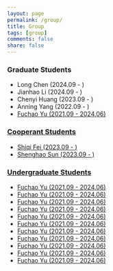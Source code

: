 ```yaml
---
layout: page
permalink: /group/
title: Group
tags: [group]
comments: false
share: false
---
```





  
        
### Graduate Students
* Long Chen (2024.09 - )  <br>
* Jianhao Li (2024.09 - ) <br>
* Chenyi Huang (2023.09 - ) <br>
* Anning Yang (2022.09 - ) <br>
* <a href="../group/2024-Yu.pdf" class="textlink" target="_blank"> Fuchao Yu (2021.09 - 2024.06)  <br>


### Cooperant Students
* Shiqi Fei (2023.09 - ) <br>
* Shenghao Sun (2023.09 - ) <br>


### Undergraduate Students
* <a href="../group/2024-Yu.pdf" class="textlink" target="_blank"> Fuchao Yu (2021.09 - 2024.06)  <br>
* <a href="../group/2024-Yu.pdf" class="textlink" target="_blank"> Fuchao Yu (2021.09 - 2024.06)  <br>
* <a href="../group/2024-Yu.pdf" class="textlink" target="_blank"> Fuchao Yu (2021.09 - 2024.06)  <br>
* <a href="../group/2024-Yu.pdf" class="textlink" target="_blank"> Fuchao Yu (2021.09 - 2024.06)  <br>
* <a href="../group/2024-Yu.pdf" class="textlink" target="_blank"> Fuchao Yu (2021.09 - 2024.06)  <br>
* <a href="../group/2024-Yu.pdf" class="textlink" target="_blank"> Fuchao Yu (2021.09 - 2024.06)  <br>
* <a href="../group/2024-Yu.pdf" class="textlink" target="_blank"> Fuchao Yu (2021.09 - 2024.06)  <br>
* <a href="../group/2024-Yu.pdf" class="textlink" target="_blank"> Fuchao Yu (2021.09 - 2024.06)  <br>
* <a href="../group/2024-Yu.pdf" class="textlink" target="_blank"> Fuchao Yu (2021.09 - 2024.06)  <br>
* <a href="../group/2024-Yu.pdf" class="textlink" target="_blank"> Fuchao Yu (2021.09 - 2024.06)  <br>
* <a href="../group/2024-Yu.pdf" class="textlink" target="_blank"> Fuchao Yu (2021.09 - 2024.06)  <br>
